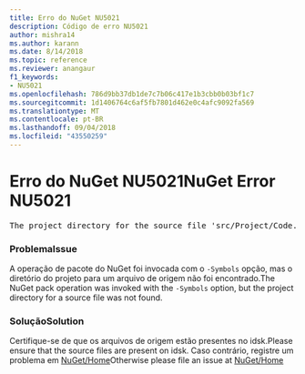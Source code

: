 ```yaml
---
title: Erro do NuGet NU5021
description: Código de erro NU5021
author: mishra14
ms.author: karann
ms.date: 8/14/2018
ms.topic: reference
ms.reviewer: anangaur
f1_keywords:
- NU5021
ms.openlocfilehash: 786d9bb37db1de7c7b06c417e1b3cbb0b03bf1c7
ms.sourcegitcommit: 1d1406764c6af5fb7801d462e0c4afc9092fa569
ms.translationtype: MT
ms.contentlocale: pt-BR
ms.lasthandoff: 09/04/2018
ms.locfileid: "43550259"
---
```

# <a name="nuget-error-nu5021"></a><span data-ttu-id="d1efe-103">Erro do NuGet NU5021</span><span class="sxs-lookup"><span data-stu-id="d1efe-103">NuGet Error NU5021</span></span>
<pre>The project directory for the source file 'src/Project/Code.cs' could not be found.</pre>

### <a name="issue"></a><span data-ttu-id="d1efe-104">Problema</span><span class="sxs-lookup"><span data-stu-id="d1efe-104">Issue</span></span>

<span data-ttu-id="d1efe-105">A operação de pacote do NuGet foi invocada com o `-Symbols` opção, mas o diretório do projeto para um arquivo de origem não foi encontrado.</span><span class="sxs-lookup"><span data-stu-id="d1efe-105">The NuGet pack operation was invoked with the `-Symbols` option, but the project directory for a source file was not found.</span></span>


### <a name="solution"></a><span data-ttu-id="d1efe-106">Solução</span><span class="sxs-lookup"><span data-stu-id="d1efe-106">Solution</span></span>

<span data-ttu-id="d1efe-107">Certifique-se de que os arquivos de origem estão presentes no idsk.</span><span class="sxs-lookup"><span data-stu-id="d1efe-107">Please ensure that the source files are present on idsk.</span></span> <span data-ttu-id="d1efe-108">Caso contrário, registre um problema em [NuGet/Home](https://github.com/NuGet/Home/issues)</span><span class="sxs-lookup"><span data-stu-id="d1efe-108">Otherwise please file an issue at [NuGet/Home](https://github.com/NuGet/Home/issues)</span></span>

